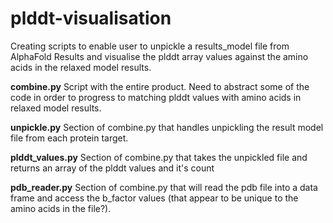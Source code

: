 # plddt-visualisation

Creating scripts to enable user to unpickle a results_model file from AlphaFold Results and visualise the plddt array values against the amino acids in the relaxed model results. 

**combine.py** 
Script with the entire product. Need to abstract some of the code in order to progress to matching plddt values with amino acids in relaxed model results. 

**unpickle.py** 
Section of combine.py that handles unpickling the result model file from each protein target.  

**plddt_values.py**
Section of combine.py that takes the unpickled file and returns an array of the plddt values and it's count 

**pdb_reader.py** 
Section of combine.py that will read the pdb file into a data frame and access the b_factor values (that appear to be unique to the amino acids in the file?).



